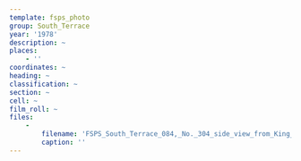 ```yaml
---
template: fsps_photo
group: South_Terrace
year: '1978'
description: ~
places:
    - ''
coordinates: ~
heading: ~
classification: ~
section: ~
cell: ~
film_roll: ~
files:
    -
        filename: 'FSPS_South_Terrace_084,_No._304_side_view_from_King_William_Street,_17-13-F_1978.png'
        caption: ''
---
```

